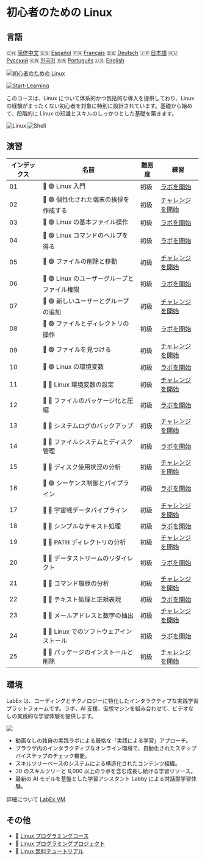 # 初心者のための Linux

## 言語

🇨🇳 [简体中文](README_zh.md) 🇪🇸 [Español](README_es.md) 🇫🇷 [Français](README_fr.md) 🇩🇪 [Deutsch](README_de.md) 🇯🇵 [日本語](README_ja.md) 🇷🇺 [Русский](README_ru.md) 🇰🇷 [한국어](README_ko.md) 🇧🇷 [Português](README_pt.md) 🇺🇸 [English](README.md) 

[![初心者のための Linux](https://cover-creator.labex.io/linux-for-noobs.png?lang=ja)](https://labex.io/ja/courses/linux-for-noobs)

[![Start-Learning](https://img.shields.io/badge/Start-Learning-whitesmoke?style=for-the-badge)](https://labex.io/ja/courses/linux-for-noobs)

このコースは、Linux について体系的かつ包括的な導入を提供しており、Linux の経験がまったくない初心者を対象に特別に設計されています。基礎から始めて、段階的に Linux の知識とスキルのしっかりとした基礎を築きます。

![Linux](https://img.shields.io/badge/Linux-whitesmoke?style=for-the-badge&logo=linux)
![Shell](https://img.shields.io/badge/Shell-whitesmoke?style=for-the-badge&logo=shell)


## 演習

|   インデックス | 名前                                         | 難易度   | 練習                                                                                                                            |
|----------------|----------------------------------------------|----------|---------------------------------------------------------------------------------------------------------------------------------|
|             01 | 📖 🟢 Linux 入門                             | 初級     | <a target='_blank' href='https://labex.io/ja/tutorials/linux-getting-started-with-linux-446315'>ラボを開始</a>                  |
|             02 | 🎯 🟢 個性化された端末の挨拶を作成する       | 初級     | <a target='_blank' href='https://labex.io/ja/tutorials/linux-create-personalized-terminal-greeting-446322'>チャレンジを開始</a> |
|             03 | 📖 🟢 Linux の基本ファイル操作               | 初級     | <a target='_blank' href='https://labex.io/ja/tutorials/linux-basic-file-operations-in-linux-18001'>ラボを開始</a>               |
|             04 | 📖 🟢 Linux コマンドのヘルプを得る           | 初級     | <a target='_blank' href='https://labex.io/ja/tutorials/linux-get-help-on-linux-commands-18000'>ラボを開始</a>                   |
|             05 | 🎯 🟢 ファイルの削除と移動                   | 初級     | <a target='_blank' href='https://labex.io/ja/tutorials/linux-delete-and-move-files-7777'>チャレンジを開始</a>                   |
|             06 | 📖 🟢 Linux のユーザーグループとファイル権限 | 初級     | <a target='_blank' href='https://labex.io/ja/tutorials/linux-linux-user-group-and-file-permissions-18002'>ラボを開始</a>        |
|             07 | 🎯 🟢 新しいユーザーとグループの追加         | 初級     | <a target='_blank' href='https://labex.io/ja/tutorials/linux-add-new-user-and-group-17987'>チャレンジを開始</a>                 |
|             08 | 📖 🟢 ファイルとディレクトリの操作           | 初級     | <a target='_blank' href='https://labex.io/ja/tutorials/linux-file-and-directory-operations-17997'>ラボを開始</a>                |
|             09 | 🎯 🟢 ファイルを見つける                     | 初級     | <a target='_blank' href='https://labex.io/ja/tutorials/linux-find-a-file-17993'>チャレンジを開始</a>                            |
|             10 | 📖 🟢 Linux の環境変数                       | 初級     | <a target='_blank' href='https://labex.io/ja/tutorials/linux-environment-variables-in-linux-385274'>ラボを開始</a>              |
|             11 | 🎯 🔵 Linux 環境変数の設定                   | 初級     | <a target='_blank' href='https://labex.io/ja/tutorials/linux-configure-linux-environment-variables-437861'>チャレンジを開始</a> |
|             12 | 📖 🔵 ファイルのパッケージ化と圧縮           | 初級     | <a target='_blank' href='https://labex.io/ja/tutorials/linux-file-packaging-and-compression-385413'>ラボを開始</a>              |
|             13 | 🎯 🔵 システムログのバックアップ             | 初級     | <a target='_blank' href='https://labex.io/ja/tutorials/linux-backup-system-log-17989'>チャレンジを開始</a>                      |
|             14 | 📖 🔵 ファイルシステムとディスク管理         | 初級     | <a target='_blank' href='https://labex.io/ja/tutorials/linux-file-system-and-disk-management-17999'>ラボを開始</a>              |
|             15 | 🎯 🔵 ディスク使用状況の分析                 | 初級     | <a target='_blank' href='https://labex.io/ja/tutorials/linux-analyzing-disk-usage-7775'>チャレンジを開始</a>                    |
|             16 | 📖 🟢 シーケンス制御とパイプライン           | 初級     | <a target='_blank' href='https://labex.io/ja/tutorials/linux-sequence-control-and-pipeline-17994'>ラボを開始</a>                |
|             17 | 🎯 🔵 宇宙戦データパイプライン               | 初級     | <a target='_blank' href='https://labex.io/ja/tutorials/linux-space-battle-data-pipeline-385343'>チャレンジを開始</a>            |
|             18 | 📖 🔵 シンプルなテキスト処理                 | 初級     | <a target='_blank' href='https://labex.io/ja/tutorials/linux-simple-text-processing-18004'>ラボを開始</a>                       |
|             19 | 🎯 🔵 PATH ディレクトリの分析                | 初級     | <a target='_blank' href='https://labex.io/ja/tutorials/linux-analyzing-path-directories-385344'>チャレンジを開始</a>            |
|             20 | 📖 🔵 データストリームのリダイレクト         | 初級     | <a target='_blank' href='https://labex.io/ja/tutorials/linux-data-stream-redirection-17995'>ラボを開始</a>                      |
|             21 | 🎯 🔵 コマンド履歴の分析                     | 初級     | <a target='_blank' href='https://labex.io/ja/tutorials/linux-analyze-historical-commands-17988'>チャレンジを開始</a>            |
|             22 | 📖 🔵 テキスト処理と正規表現                 | 初級     | <a target='_blank' href='https://labex.io/ja/tutorials/linux-text-processing-and-regular-expressions-18003'>ラボを開始</a>      |
|             23 | 🎯 🔵 メールアドレスと数字の抽出             | 初級     | <a target='_blank' href='https://labex.io/ja/tutorials/linux-extracting-mails-and-numbers-17991'>チャレンジを開始</a>           |
|             24 | 📖 🔵 Linux でのソフトウェアインストール     | 初級     | <a target='_blank' href='https://labex.io/ja/tutorials/linux-software-installation-on-linux-18005'>ラボを開始</a>               |
|             25 | 🎯 🔵 パッケージのインストールと削除         | 初級     | <a target='_blank' href='https://labex.io/ja/tutorials/linux-installing-and-removing-packages-385380'>チャレンジを開始</a>      |

## 環境

LabEx は、コーディングとテクノロジーに特化したインタラクティブな実践学習プラットフォームです。ラボ、AI 支援、仮想マシンを組み合わせて、ビデオなしの実践的な学習体験を提供します。

![](https://tutorial-screenshot.getvm.io/images/vm-1725247253.png)

- 動画なしの独自の実践ラボによる厳格な「実践による学習」アプローチ。
- ブラウザ内のインタラクティブなオンライン環境で、自動化されたステップバイステップのチェック機能。
- スキルツリーベースのシステムによる構造化されたコンテンツ組織。
- 30 のスキルツリーと 6,000 以上のラボを含む成長し続ける学習リソース。
- 最新の AI モデルを基盤とした学習アシスタント Labby による対話型学習体験。

詳細について [LabEx VM](https://support.labex.io/using-labex/virtual-machine).

## その他

- 🔗 [Linux プログラミングコース](https://github.com/labex-labs/awesome-programming-courses)
- 🔗 [Linux プログラミングプロジェクト](https://github.com/labex-labs/awesome-programming-projects)
- 🔗 [Linux 無料チュートリアル](https://github.com/labex-labs/linux-free-tutorials)

